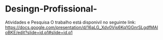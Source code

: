 # Desingn-Profissional-
Atividades e Pesquisa
O trabalho está disponivil no seguinte link:
https://docs.google.com/presentation/d/16aLG_Xdv0Vjs6Kq1GGnrSLgdfMAloBKE/edit?slide=id.p1#slide=id.p1
